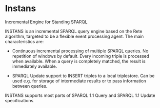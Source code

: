 Instans
=======

Incremental Engine for Standing SPARQL

INSTANS is an incremental SPARQL query engine based on the Rete algorithm, targeted to be a flexible event processing agent. The main characteristics are:

* Continuous incremental processing of multiple SPARQL queries. No repetition of windows by
default. Every incoming triple is processed when available. When a query is completely matched, the
result is immediately available.

* SPARQL Update support to INSERT triples to a local triplestore. Can be used e.g. for storage of
intermediate results or to pass information between queries.

INSTANS supports most parts of SPARQL 1.1 Query and SPARQL 1.1 Update specifications. 


